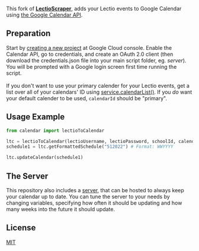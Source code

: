 This fork of [**LectioScraper**](https://github.com/fredrikj31/LectioScraper), adds your Lectio events to Google Calendar using [the Google Calendar API](https://developers.google.com/calendar/api).

## Preparation
Start by [creating a new project](https://console.cloud.google.com/projectcreate) at Google Cloud console. Enable the Calendar API, go to credentials, and create an OAuth 2.0 client (then download the credentials.json file into your main script folder, eg. *server*). You will be prompted with a Google login screen first time running the script.<br><br>
If you don't want to use your primary calender for your Lectio events, get a list over all of your calendars' ID using [service.calendarList()](https://developers.google.com/calendar/api/v3/reference/calendarList/list). If you *do* want your default calender to be used, ```calendarId``` should be "primary".



## Usage Example

```python
from calendar import lectioToCalendar

ltc = lectioToCalendar(lectioUsername, lectioPassword, schoolId, calendarId)
schedule1 = ltc.getFormattedSchedule("512022") # Format: WWYYYY

ltc.updateCalendar(schedule1)
```

## The Server
This repository also includes a [server](/server/), that can be hosted to always keep your calendar up to date. You can tune the server to your needs by changing variables, specifying how often it should be updating and how many weeks into the future it should update.

## License
[MIT](https://choosealicense.com/licenses/mit/)
